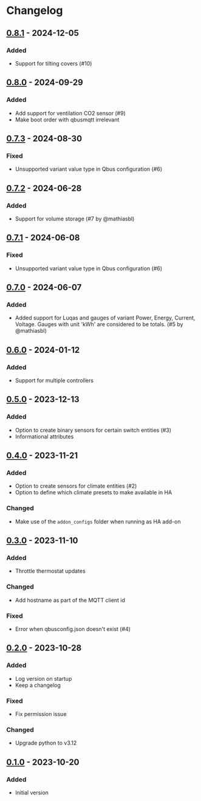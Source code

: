 # Changelog

## [0.8.1] - 2024-12-05

### Added

- Support for tilting covers (#10)


## [0.8.0] - 2024-09-29

### Added

- Add support for ventilation CO2 sensor (#9)
- Make boot order with qbusmqtt irrelevant


## [0.7.3] - 2024-08-30

### Fixed

- Unsupported variant value type in Qbus configuration (#6)


## [0.7.2] - 2024-06-28

### Added

- Support for volume storage (#7 by @mathiasbl)


## [0.7.1] - 2024-06-08

### Fixed

- Unsupported variant value type in Qbus configuration (#6)


## [0.7.0] - 2024-06-07

### Added

- Added support for Luqas and gauges of variant Power, Energy, Current, Voltage. Gauges with unit 'kWh' are considered to be totals. (#5 by @mathiasbl)


## [0.6.0] - 2024-01-12

### Added

- Support for multiple controllers


## [0.5.0] - 2023-12-13

### Added

- Option to create binary sensors for certain switch entities (#3)
- Informational attributes


## [0.4.0] - 2023-11-21

### Added

- Option to create sensors for climate entities (#2)
- Option to define which climate presets to make available in HA

### Changed

- Make use of the `addon_configs` folder when running as HA add-on


## [0.3.0] - 2023-11-10

### Added

- Throttle thermostat updates

### Changed

- Add hostname as part of the MQTT client id

### Fixed

- Error when qbusconfig.json doesn't exist (#4)


## [0.2.0] - 2023-10-28

### Added

- Log version on startup
- Keep a changelog

### Fixed

- Fix permission issue

### Changed

- Upgrade python to v3.12


## [0.1.0] - 2023-10-20

### Added

- Initial version



[Unreleased]: https://github.com/thomasddn/qbha/compare/v0.8.1...HEAD
[0.8.1]: https://github.com/thomasddn/qbha/compare/v0.8.0...v0.8.1
[0.8.0]: https://github.com/thomasddn/qbha/compare/v0.7.3...v0.8.0
[0.7.3]: https://github.com/thomasddn/qbha/compare/v0.7.2...v0.7.3
[0.7.2]: https://github.com/thomasddn/qbha/compare/v0.7.1...v0.7.2
[0.7.1]: https://github.com/thomasddn/qbha/compare/v0.7.0...v0.7.1
[0.7.0]: https://github.com/thomasddn/qbha/compare/v0.6.0...v0.7.0
[0.6.0]: https://github.com/thomasddn/qbha/compare/v0.5.0...v0.6.0
[0.5.0]: https://github.com/thomasddn/qbha/compare/v0.4.0...v0.5.0
[0.4.0]: https://github.com/thomasddn/qbha/compare/v0.3.0...v0.4.0
[0.3.0]: https://github.com/thomasddn/qbha/compare/v0.2.0...v0.3.0
[0.2.0]: https://github.com/thomasddn/qbha/compare/v0.1.0...v0.2.0
[0.1.0]: https://github.com/thomasddn/qbha/releases/tag/v0.1.0
